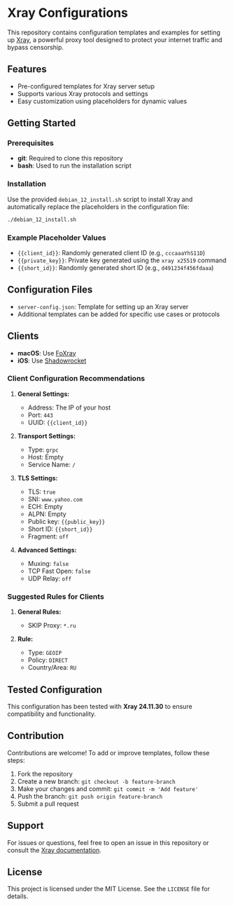 # Xray Configurations

This repository contains configuration templates and examples for setting up [Xray](https://github.com/XTLS/Xray-core), a powerful proxy tool designed to protect your internet traffic and bypass censorship.

## Features
- Pre-configured templates for Xray server setup
- Supports various Xray protocols and settings
- Easy customization using placeholders for dynamic values

## Getting Started

### Prerequisites
- **git**: Required to clone this repository
- **bash**: Used to run the installation script

### Installation
Use the provided `debian_12_install.sh` script to install Xray and automatically replace the placeholders in the configuration file:
   ```bash
   ./debian_12_install.sh
   ```

### Example Placeholder Values
- `{{client_id}}`: Randomly generated client ID (e.g., `cccaaaYhS11D`)
- `{{private_key}}`: Private key generated using the `xray x25519` command
- `{{short_id}}`: Randomly generated short ID (e.g., `d491234f456fdaaa`)

## Configuration Files
- `server-config.json`: Template for setting up an Xray server
- Additional templates can be added for specific use cases or protocols

## Clients
- **macOS**: Use [FoXray](https://github.com)
- **iOS**: Use [Shadowrocket](https://apps.apple.com)

### Client Configuration Recommendations
1. **General Settings:**
   - Address: The IP of your host
   - Port: `443`
   - UUID: `{{client_id}}`

2. **Transport Settings:**
   - Type: `grpc`
   - Host: Empty
   - Service Name: `/`

3. **TLS Settings:**
   - TLS: `true`
   - SNI: `www.yahoo.com`
   - ECH: Empty
   - ALPN: Empty
   - Public key: `{{public_key}}`
   - Short ID: `{{short_id}}`
   - Fragment: `off`

4. **Advanced Settings:**
   - Muxing: `false`
   - TCP Fast Open: `false`
   - UDP Relay: `off`

### Suggested Rules for Clients
1. **General Rules:**
   - SKIP Proxy: `*.ru`

2. **Rule:**
   - Type: `GEOIP`
   - Policy: `DIRECT`
   - Country/Area: `RU`

## Tested Configuration
This configuration has been tested with **Xray 24.11.30** to ensure compatibility and functionality.

## Contribution
Contributions are welcome! To add or improve templates, follow these steps:
1. Fork the repository
2. Create a new branch: `git checkout -b feature-branch`
3. Make your changes and commit: `git commit -m 'Add feature'`
4. Push the branch: `git push origin feature-branch`
5. Submit a pull request

## Support
For issues or questions, feel free to open an issue in this repository or consult the [Xray documentation](https://xtls.github.io/).

## License
This project is licensed under the MIT License. See the `LICENSE` file for details.

